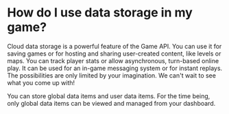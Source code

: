 # How do I use data storage in my game?

Cloud data storage is a powerful feature of the Game API. You can use it for saving games or for hosting and sharing user-created content, like levels or maps. You can track player stats or allow asynchronous, turn-based online play. It can be used for an in-game messaging system or for instant replays. The possibilities are only limited by your imagination. We can't wait to see what you come up with!

You can store global data items and user data items. For the time being, only global data items can be viewed and managed from your dashboard.
